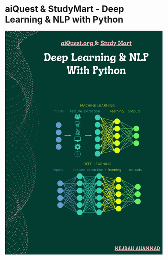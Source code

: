 # aiQuest &amp; StudyMart - Deep Learning &amp; NLP with Python

![alt text](https://github.com/isrt09/Deep_Learning/blob/main/Cover.png?raw=true)

